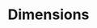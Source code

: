 ---
layout: default
bigquery: https://console.cloud.google.com/bigquery?p=covid-19-dimensions-ai&page=table&d=data&t=publications
contributors: Digital Science, https://www.digital-science.com/
cost: Free for personal, non-commercial use.
description: Dimensions contains more than 100 million publications, ranging from
  articles published in scholarly journals, books and book chapters, to preprints
  and conference proceedings. All publications are contextualized with linked data
  sets, funding, publications, patents, clinical trials, and policy documents. You
  can also view associated categories, funders, institutions, and researcher profiles.
documentation: https://docs.dimensions.ai/bigquery/index.html
last_edit: Mon, 04 Apr 2022 19:04:00 GMT
location: https://www.dimensions.ai/products/free/
maintained_by: Digital Science, https://www.digital-science.com/
schema_fields: '[''research_org_city_names'', ''created_date'', ''family_id'', ''citations_count'',
  ''publisher'', ''original_title'', ''registry'', ''date_modified'', ''volume'',
  ''researcher_ids'', ''altmetrics'', ''cited_by_ids'', ''investigators'', ''associated_publication_id'',
  ''granted_year'', ''repository_url'', ''open_access_categories'', ''funding_eur'',
  ''start_date'', ''active_years'', ''legal_status'', ''funding_chf'', ''original_assignee_countries'',
  ''conditions'', ''status'', ''publication_year'', ''parent_id'', ''name'', ''research_org_state_codes'',
  ''category_hrcs_rac'', ''funding_details'', ''acknowledgements'', ''associated_publication_pmid'',
  ''date_print'', ''doi'', ''categories'', ''foa_number'', ''metrics'', ''research_org_cities'',
  ''inventor_names'', ''title'', ''external_ids'', ''issue'', ''end_year'', ''funder_org_state_codes'',
  ''citations'', ''assignee_orgs'', ''wikipedia_url'', ''associated_publication_doi'',
  ''funding_usd'', ''acronyms'', ''gender'', ''aliases'', ''mesh_headings'', ''journal_lists'',
  ''proceedings_title'', ''category_hrcs_hc'', ''category_icrp_ct'', ''category_sdg'',
  ''funder_org_cities'', ''publication_date'', ''language'', ''funder_org_acronyms'',
  ''organisation_details'', ''funding_amount'', ''repository_id'', ''category_hra'',
  ''pages'', ''open_access_categories_v2'', ''abstract'', ''supporting_grant_ids'',
  ''id'', ''priority_year'', ''brief_title'', ''filing_date'', ''grant_number'', ''mesh_terms'',
  ''subtitles'', ''conference'', ''relationships'', ''pmid'', ''acronym'', ''category_bra'',
  ''type'', ''description'', ''embargo_date'', ''current_assignee'', ''resulting_publication_doi'',
  ''editors'', ''eisbn'', ''granted_date'', ''links'', ''date_online'', ''resulting_publication_ids'',
  ''start_year'', ''expiration_date'', ''isbn'', ''research_org_countries'', ''assignee_countries'',
  ''linkout'', ''kind'', ''publication_ids'', ''original_abstract'', ''jurisdiction'',
  ''application_number'', ''address'', ''legal_events'', ''book_series_title'', ''authors'',
  ''ipcr'', ''funder_org_countries'', ''category_uoa'', ''citation_string'', ''filing_year'',
  ''interventions'', ''established'', ''license'', ''clinical_trial_ids'', ''funding_nzd'',
  ''family_count'', ''original_assignee'', ''category_icrp_cso'', ''pmcid'', ''funding_gbp'',
  ''expiration_year'', ''year'', ''funder_countries'', ''phase'', ''book_title'',
  ''date_imported_gbq'', ''funding_jpy'', ''labels'', ''current_assignee_countries'',
  ''priority_date'', ''original_assignee_orgs'', ''funding_currency'', ''category_for'',
  ''arxiv_id'', ''funder_orgs'', ''email_address'', ''category_rcdc'', ''journal'',
  ''associated_grant_ids'', ''repository_name'', ''reference_ids'', ''research_org_country_names'',
  ''concepts'', ''associated_publication_arxiv_id'', ''types'', ''funding_cad'', ''filing_status'',
  ''funding_aud'', ''current_assignee_orgs'', ''funder_org'', ''end_date'', ''patent_ids'',
  ''source_id'', ''date_normal'', ''research_orgs'', ''family_members_ids'', ''cpc'',
  ''research_org_state_names'', ''funding_cny'', ''date_inserted'', ''date'']'
shortname: dimensions
tags:
- scholarly literature
- patents
- funding
- clinical trials
- academic profiles
terms_of_use: 'Use of both the Dimensions COVID-19 dataset and full Dimensions dataset
  are subject to the Dimensions Terms of use: https://www.dimensions.ai/policies-terms-legal '
title: Dimensions
uuid: dcff88bd-fe6b-4fdb-8159-809bf9d7bc1c
---
